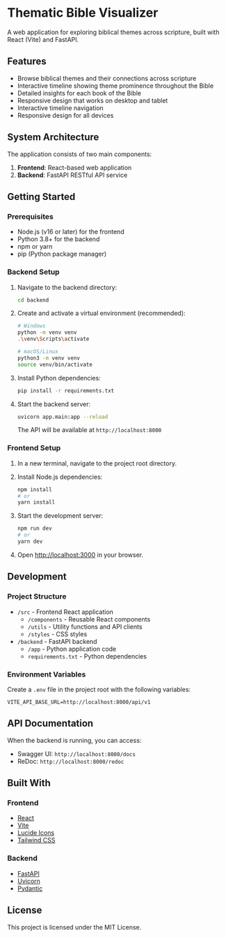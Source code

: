 # Thematic Bible Visualizer

A web application for exploring biblical themes across scripture, built with React (Vite) and FastAPI.

## Features

- Browse biblical themes and their connections across scripture
- Interactive timeline showing theme prominence throughout the Bible
- Detailed insights for each book of the Bible
- Responsive design that works on desktop and tablet
- Interactive timeline navigation
- Responsive design for all devices

## System Architecture

The application consists of two main components:

1. **Frontend**: React-based web application
2. **Backend**: FastAPI RESTful API service

## Getting Started

### Prerequisites

- Node.js (v16 or later) for the frontend
- Python 3.8+ for the backend
- npm or yarn
- pip (Python package manager)

### Backend Setup

1. Navigate to the backend directory:
   ```bash
   cd backend
   ```

2. Create and activate a virtual environment (recommended):
   ```bash
   # Windows
   python -m venv venv
   .\venv\Scripts\activate
   
   # macOS/Linux
   python3 -m venv venv
   source venv/bin/activate
   ```

3. Install Python dependencies:
   ```bash
   pip install -r requirements.txt
   ```

4. Start the backend server:
   ```bash
   uvicorn app.main:app --reload
   ```

   The API will be available at `http://localhost:8000`

### Frontend Setup

1. In a new terminal, navigate to the project root directory.

2. Install Node.js dependencies:
   ```bash
   npm install
   # or
   yarn install
   ```

3. Start the development server:
   ```bash
   npm run dev
   # or
   yarn dev
   ```

4. Open [http://localhost:3000](http://localhost:3000) in your browser.

## Development

### Project Structure

- `/src` - Frontend React application
  - `/components` - Reusable React components
  - `/utils` - Utility functions and API clients
  - `/styles` - CSS styles
- `/backend` - FastAPI backend
  - `/app` - Python application code
  - `requirements.txt` - Python dependencies

### Environment Variables

Create a `.env` file in the project root with the following variables:

```env
VITE_API_BASE_URL=http://localhost:8000/api/v1
```

## API Documentation

When the backend is running, you can access:
- Swagger UI: `http://localhost:8000/docs`
- ReDoc: `http://localhost:8000/redoc`

## Built With

### Frontend
- [React](https://reactjs.org/)
- [Vite](https://vitejs.dev/)
- [Lucide Icons](https://lucide.dev/)
- [Tailwind CSS](https://tailwindcss.com/)

### Backend
- [FastAPI](https://fastapi.tiangolo.com/)
- [Uvicorn](https://www.uvicorn.org/)
- [Pydantic](https://pydantic-docs.helpmanual.io/)

## License

This project is licensed under the MIT License.
